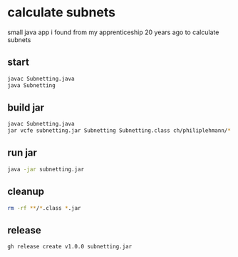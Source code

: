 # calculate subnets
small java app i found from my apprenticeship 20 years ago to calculate subnets

## start
```bash
javac Subnetting.java
java Subnetting
```

## build jar
```bash
javac Subnetting.java
jar vcfe subnetting.jar Subnetting Subnetting.class ch/philiplehmann/*.class
```

## run jar
```bash
java -jar subnetting.jar
```

## cleanup
```bash
rm -rf **/*.class *.jar
```

## release
```bash
gh release create v1.0.0 subnetting.jar
```